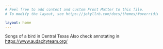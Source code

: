 ```yaml
---
# Feel free to add content and custom Front Matter to this file.
# To modify the layout, see https://jekyllrb.com/docs/themes/#overriding-theme-defaults

layout: home
---
```


Songs of a bird in Central Texas
Also check annotating in https://www.audacityteam.org/
